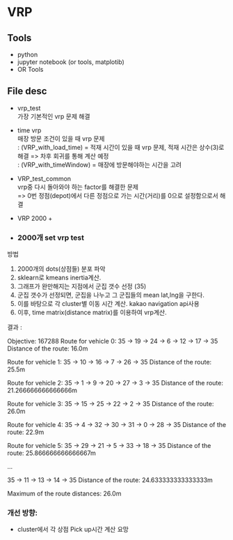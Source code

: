 # VRP

## Tools

- python
- jupyter notebook (or tools, matplotib)
- OR Tools

## File desc

- vrp_test <br />
  가장 기본적인 vrp 문제 해결

- time vrp <br />
  매장 방문 조건이 있을 때 vrp 문제 <br />
  : (VRP_with_load_time) = 적재 시간이 있을 때 vrp 문제, 적재 시간은 상수(3)로 해결 => 차후 회귀를 통해 계산 예정 <br />
  : (VRP_with_timeWindow) = 매장에 방문해야하는 시간을 고려 <br />

- VRP_test_common <br />
  vrp중 다시 돌아와야 하는 factor를 해결한 문제 <br />
  => 0번 정점(depot)에서 다른 정점으로 가는 시간(거리)를 0으로 설정함으로서 해결 <br />

- VRP 2000 +
- ### 2000개 set vrp test

방법

1. 2000개의 dots(상점들) 분포 파악
2. sklearn로 kmeans inertia계산.
3. 그래프가 완만해지는 지점에서 군집 갯수 선정 (35)
4. 군집 갯수가 선정되면, 군집을 나누고 그 군집들의 mean lat,lng을 구한다.
5. 이를 바탕으로 각 cluster별 이동 시간 계산. kakao navigation api사용
6. 이후, time matrix(distance matrix)를 이용하여 vrp계산.

결과 :

Objective: 167288
Route for vehicle 0:
 35 ->  19 ->  24 ->  6 ->  12 ->  17 -> 35
Distance of the route: 16.0m

Route for vehicle 1:
 35 ->  10 ->  16 ->  7 ->  26 -> 35
Distance of the route: 25.5m

Route for vehicle 2:
 35 ->  1 ->  9 ->  20 ->  27 ->  3 -> 35
Distance of the route: 21.266666666666666m

Route for vehicle 3:
 35 ->  15 ->  25 ->  22 ->  2 -> 35
Distance of the route: 26.0m

Route for vehicle 4:
 35 ->  4 ->  32 ->  30 ->  31 ->  0 ->  28 -> 35
Distance of the route: 22.9m

Route for vehicle 5:
 35 ->  29 ->  21 ->  5 ->  33 ->  18 -> 35
Distance of the route: 25.866666666666667m

...

35 ->  11 ->  13 ->  14 -> 35
Distance of the route: 24.633333333333333m

Maximum of the route distances: 26.0m

### 개선 방향:

- cluster에서 각 상점 Pick up시간 계산 요망